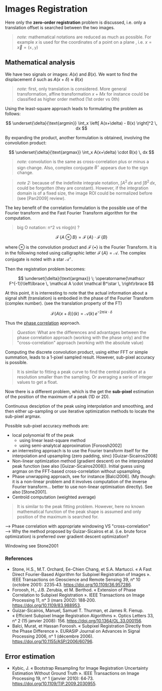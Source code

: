 
# Images Registration

Here only the **zero-order registration** problem is discussed, i.e. only a translation offset is searched between the two images.

> _note:_ mathematical notations are reduced as much as possible. For example $x$ is used for the coordinates of a point on a plane , i.e. $x = \vec x = (\mathtt x \,, \mathtt y)$

## Mathematical analysis

We have two signals or images: $A(x)$ and $B(x)$. We want to find the displacement $\delta$ such as $A(x+\delta)\approx B(x)$

> _note:_ first, only translation is considered. More general transformation, affine transformation $x + Mx$ for instance could be classified as higher order method (1st order vs 0th)

Using the least-square approach leads to formulating the problem as follows:

$$
\underset{\delta}{\text{argmin}} \int_x \left[ A(x+\delta) - B(x) \right]^2 \, dx
$$

By expanding the product, another formulation is obtained, involving the convolution product:

$$
\underset{\delta}{\text{argmax}} \int_x A(x+\delta) \cdot B(x) \,  dx
$$

> _note:_ convolution is the same as cross-correlation plus or minus a sign change. Also, complex conjugate $B^\star$ appears due to the sign change.

> _note 2:_ because of the indefinite integrale notation, $\int A^2 \,dx$ and $\int B^2 \,dx$, could be forgotten (they are constant). However, if the integration domain is of a fixed size, the image ROI could be normalized before (see [Pan2009] review).

The key benefit of the correlation formulation is the possible use of the Fourier transform and the Fast Fourier Transform algorithm for the computation. 

> big O notation: n^2 vs nlog(n) ?

$$
\operatorname{\mathscr F} \left\lbrace A \otimes B \right\rbrace =
\operatorname{\mathscr F}\left\lbrace A\right\rbrace  \cdot   \operatorname{\mathscr F}\left\lbrace B\right\rbrace
$$

where $\otimes$ is the convolution product and $\operatorname{\mathscr F}\left\lbrace \bullet \right\rbrace$ is the Fourier Transform. It is in the following noted using calligraphic letter $\operatorname{\mathscr F}\left\lbrace A \right\rbrace = \mathcal A$. The complex conjugate is noted with a star $\mathcal A^\star$.

Then the registration problem becomes:

$$
\underset{\delta}{\text{argmax}} \; \operatorname{\mathscr F^{-1}}\left\lbrace \, \mathcal A \cdot \mathcal B^\star \, \right\rbrace
$$

At this point, it is interresting to note that the actual information about a signal shift (translation) is embodied in the phase of the Fourier Transform (complex number). (see the translation property of the FT)

$$
\mathscr F \lbrace A(x+\delta) \rbrace(k) =  \mathcal A(k) \, e^{-2\pi i \, k \cdot \delta}
$$

Thus the [phase correlation](https://en.wikipedia.org/wiki/Phase_correlation) approach. 

> _Question:_  What are the differences and advantages between the phase correlation approach (working with the phase only) and the "cross-correlation" approach (working with the absolute value)


Computing the discrete convolution product, using either FFT or simple summation, leads to a 1-pixel sampled result. However, sub-pixel accuracy is possible. 

> It is similar to fitting a peak curve to find the central position at a resolution smaller than the sampling. Or averaging a serie of integer values to get a float. 

Now there is a different problem, which is the get the **sub-pixel** estimation of the position of the maximum of a peak (1D or 2D).

Continuous desciption of the peak using interpolation and smoothing, and then either up-sampling or use iterative optimization methods to locate the sub-pixel argmax.

Possible sub-pixel accuracy methods are: 
- local polynomial fit of the peak
  - using linear least-square method
  - using semi-analytcal approximation [Foroosh2002]
- an interresting approach is to use the Fourier transform itself for the interpolation and upsampling (zero padding, sinc) [Guizar-Sicairos2008]
- Non-linear optimization method (gradient descent) on the interpolated peak function (see also [Guizar-Sicairos2008]). Initial guess using argmax on the FFT-based cross-correlation without upsampling.
- Phase unwrapping approach, see for instance [Balci2006]. (My though: it is a non-linear problem and it involves computation of the inverse Fourier transform... better to use non-linear optimisation directly). See also [Stone2001].
- Centroïd computation (weighted average)

> It is similar to the peak fitting problem. However, here no known mathematical function of the peak shape is assumed and only position of the maximum is searched for.  


--> Phase correlation with appropriate windowing VS  "cross-correlation"  
--> Why the method proposed by Guizar-Sicairos et al. (i.e. brute force optimization) is preferred over gradient descent optimization? 

Windowing see Stone2001

### References

- Stone, H.S., M.T. Orchard, Ee-Chien Chang, et S.A. Martucci. « A Fast Direct Fourier-Based Algorithm for Subpixel Registration of Images ». IEEE Transactions on Geoscience and Remote Sensing 39, nᵒ 10 (octobre 2001): 2235‑43. https://doi.org/10.1109/36.957286.
- Foroosh, H., J.B. Zerubia, et M. Berthod. « Extension of Phase Correlation to Subpixel Registration ». IEEE Transactions on Image Processing 11, nᵒ 3 (mars 2002): 188‑200. https://doi.org/10.1109/83.988953.
- Guizar-Sicairos, Manuel, Samuel T. Thurman, et James R. Fienup. « Efficient Subpixel Image Registration Algorithms ». Optics Letters 33, nᵒ 2 (15 janvier 2008): 156. https://doi.org/10.1364/OL.33.000156.
- Balci, Murat, et Hassan Foroosh. « Subpixel Registration Directly from the Phase Difference ». EURASIP Journal on Advances in Signal Processing 2006, nᵒ 1 (décembre 2006). https://doi.org/10.1155/ASP/2006/60796.



## Error estimation

- Kybic, J. « Bootstrap Resampling for Image Registration Uncertainty Estimation Without Ground Truth ». IEEE Transactions on Image Processing 19, nᵒ 1 (janvier 2010): 64‑73. https://doi.org/10.1109/TIP.2009.2030955.
